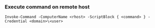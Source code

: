 ### Execute command on remote host
```
Invoke-Command -ComputerName <rhost> -ScriptBlock { <command> } -Credential <domain>\<user>
```

